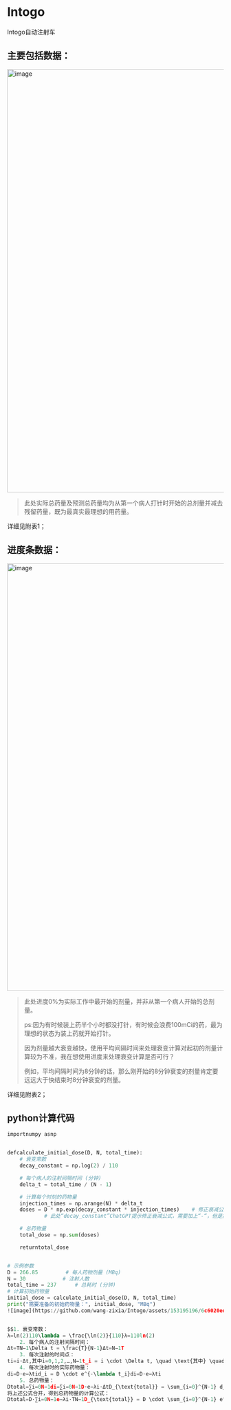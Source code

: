 # Intogo
Intogo自动注射车


## 主要包括数据：

<img width="983" alt="image" src="https://github.com/wang-zixia/Intogo/assets/153195196/72cac08a-ab51-471a-a8e0-bcd1a17f6fa6">

>此处实际总药量及预测总药量均为从第一个病人打针时开始的总剂量并减去残留药量，既为最真实最理想的用药量。

详细见附表1；

## 进度条数据：

<img width="993" alt="image" src="https://github.com/wang-zixia/Intogo/assets/153195196/cc49e783-2fc8-4fd1-8a61-f9eb36de4249">

>此处进度0%为实际工作中最开始的剂量，并非从第一个病人开始的总剂量。
>
>ps:因为有时候装上药半个小时都没打针，有时候会浪费100mCi的药，最为理想的状态为装上药就开始打针。
>
>因为剂量越大衰变越快，使用平均间隔时间来处理衰变计算对起初的剂量计算较为不准，我在想使用进度来处理衰变计算是否可行？
>
>例如，平均间隔时间为8分钟的话，那么刚开始的8分钟衰变的剂量肯定要远远大于快结束时8分钟衰变的剂量。
>
详细见附表2；

## python计算代码
``` py
importnumpy asnp


defcalculate_initial_dose(D, N, total_time):
    # 衰变常数
    decay_constant = np.log(2) / 110

    # 每个病人的注射间隔时间 (分钟)
    delta_t = total_time / (N - 1)

    # 计算每个时刻的药物量
    injection_times = np.arange(N) * delta_t
    doses = D * np.exp(decay_constant * injection_times)    # 修正衰减公式
            # 此处“decay_constant”ChatGPT提示修正衰减公式，需要加上“-“，但是加上负号计算结果不准。

    # 总药物量
    total_dose = np.sum(doses)

    returntotal_dose


# 示例参数
D = 266.85         # 每人药物剂量 (MBq)
N = 30            # 注射人数
total_time = 237      # 总耗时 (分钟)
# 计算初始药物量
initial_dose = calculate_initial_dose(D, N, total_time)
print("需要准备的初始药物量：", initial_dose, "MBq")
![image](https://github.com/wang-zixia/Intogo/assets/153195196/6c6020ed-5242-45f5-a685-be6f6fa52c7f)


$$1. 衰变常数：
λ=ln⁡(2)110\lambda = \frac{\ln(2)}{110}λ=110ln(2)
	2. 每个病人的注射间隔时间：
Δt=TN−1\Delta t = \frac{T}{N-1}Δt=N−1T
	3. 每次注射的时间点：
ti=i⋅Δt,其中i=0,1,2,…,N−1t_i = i \cdot \Delta t, \quad \text{其中} \quad i = 0, 1, 2, \ldots, N-1ti=i⋅Δt,其中i=0,1,2,…,N−1
	4. 每次注射时的实际药物量：
di=D⋅e−λtid_i = D \cdot e^{-\lambda t_i}di=D⋅e−λti
	5. 总药物量：
Dtotal=∑i=0N−1di=∑i=0N−1D⋅e−λi⋅ΔtD_{\text{total}} = \sum_{i=0}^{N-1} d_i = \sum_{i=0}^{N-1} D \cdot e^{-\lambda i \cdot \Delta t}Dtotal=i=0∑N−1di=i=0∑N−1D⋅e−λi⋅Δt
将上述公式合并，得到总药物量的计算公式：
Dtotal=D⋅∑i=0N−1e−λi⋅TN−1D_{\text{total}} = D \cdot \sum_{i=0}^{N-1} e^{-\lambda i \cdot \frac{T}{N-1}}Dtotal=D⋅i=0∑N−1e−λi⋅N−1T![image](https://github.com/wang-zixia/Intogo/assets/153195196/95f55b4b-6ef8-4962-a94b-a6767949a8eb)$$



